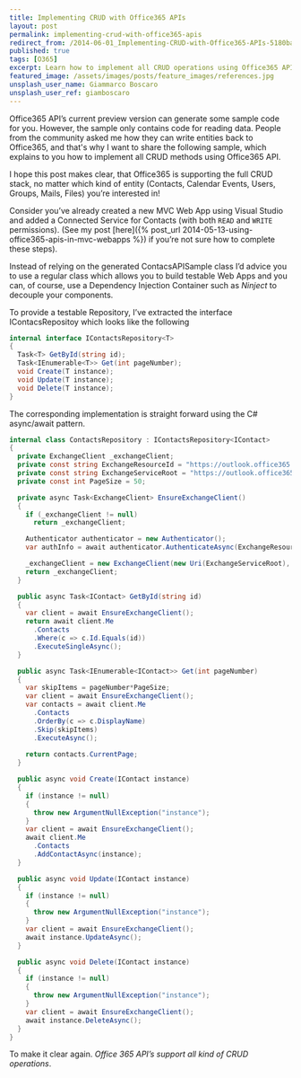 ```yaml
---
title: Implementing CRUD with Office365 APIs
layout: post
permalink: implementing-crud-with-office365-apis
redirect_from: /2014-06-01_Implementing-CRUD-with-Office365-APIs-5180baf46dd4
published: true
tags: [O365]
excerpt: Learn how to implement all CRUD operations using Office365 API.
featured_image: /assets/images/posts/feature_images/references.jpg
unsplash_user_name: Giammarco Boscaro
unsplash_user_ref: giamboscaro
---
```

Office365 API’s current preview version can generate some sample code for you. However, the sample only contains code for reading data. People from the community asked me how they can write entities back to Office365, and that's why I want to share the following sample, which explains to you how to implement all CRUD methods using Office365 API.

I hope this post makes clear, that Office365 is supporting the full CRUD stack, no matter which kind of entity (Contacts, Calendar Events, Users, Groups, Mails, Files) you’re interested in!

Consider you’ve already created a new MVC Web App using Visual Studio and added a Connected Service for Contacts (with both `READ` and `WRITE` permissions). (See my post [here]({% post_url 2014-05-13-using-office365-apis-in-mvc-webapps %}) if you’re not sure how to complete these steps).

Instead of relying on the generated ContacsAPISample class I’d advice you to use a regular class which allows you to build testable Web Apps and you can, of course, use a Dependency Injection Container such as *Ninject* to decouple your components.

To provide a testable Repository, I’ve extracted the interface IContacsRepositoy which looks like the following

```csharp
internal interface IContactsRepository<T>
{
  Task<T> GetById(string id);
  Task<IEnumerable<T>> Get(int pageNumber);
  void Create(T instance);
  void Update(T instance);
  void Delete(T instance);
}

```

The corresponding implementation is straight forward using the C# async/await pattern.

```csharp
internal class ContactsRepository : IContactsRepository<IContact>
{
  private ExchangeClient _exchangeClient;
  private const string ExchangeResourceId = "https://outlook.office365.com";
  private const string ExchangeServiceRoot = "https://outlook.office365.com/ews/odata";
  private const int PageSize = 50;

  private async Task<ExchangeClient> EnsureExchangeClient()
  {
    if (_exchangeClient != null)
      return _exchangeClient;

    Authenticator authenticator = new Authenticator();
    var authInfo = await authenticator.AuthenticateAsync(ExchangeResourceId);

    _exchangeClient = new ExchangeClient(new Uri(ExchangeServiceRoot), authInfo.GetAccessToken);
    return _exchangeClient;
  }

  public async Task<IContact> GetById(string id)
  {
    var client = await EnsureExchangeClient();
    return await client.Me
      .Contacts
      .Where(c => c.Id.Equals(id))
      .ExecuteSingleAsync();
  }

  public async Task<IEnumerable<IContact>> Get(int pageNumber)
  {
    var skipItems = pageNumber*PageSize;
    var client = await EnsureExchangeClient();
    var contacts = await client.Me
      .Contacts
      .OrderBy(c => c.DisplayName)
      .Skip(skipItems)
      .ExecuteAsync();
        
    return contacts.CurrentPage;
  }

  public async void Create(IContact instance)
  {
    if (instance != null)
    {
      throw new ArgumentNullException("instance");
    }
    var client = await EnsureExchangeClient();
    await client.Me
      .Contacts
      .AddContactAsync(instance);
  }

  public async void Update(IContact instance)
  {
    if (instance != null)
    {
      throw new ArgumentNullException("instance");
    }
    var client = await EnsureExchangeClient();
    await instance.UpdateAsync();
  }

  public async void Delete(IContact instance)
  {
    if (instance != null)
    {
      throw new ArgumentNullException("instance");
    }
    var client = await EnsureExchangeClient();
    await instance.DeleteAsync();
  }
}

```

To make it clear again. *Office 365 API’s support all kind of CRUD operations*.


